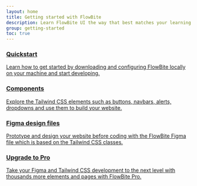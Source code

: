 ```yaml
---
layout: home
title: Getting started with FlowBite
description: Learn FlowBite UI the way that best matches your learning style.
group: getting-started
toc: true
---
```


<div class="lg:grid lg:grid-cols-2 lg:gap-8">
    <a href="#" class="block bg-white hover:bg-gray-100 shadow-md border border-gray-200 rounded-lg mb-6 lg:mb-0">
        <div class="p-6">
            <h3 class="text-gray-900 font-bold text-2xl tracking-tight mb-2">Quickstart</h3>
            <p class="font-normal text-gray-700">Learn how to get started by downloading and configuring FlowBite locally on your machine and start developing.</p>
        </div>
    </a>
    <a href="#" class="block bg-white hover:bg-gray-100 shadow-md border border-gray-200 rounded-lg mb-6 lg:mb-0">
        <div class="p-6">
            <h3 class="text-gray-900 font-bold text-2xl tracking-tight mb-2">Components</h3>
            <p class="font-normal text-gray-700">Explore the Tailwind CSS elements such as buttons, navbars, alerts, dropdowns and use them to build your website.</p>
        </div>
    </a>
    <a href="#" class="block bg-white hover:bg-gray-100 shadow-md border border-gray-200 rounded-lg mb-6 lg:mb-0">
        <div class="p-6">
            <h3 class="text-gray-900 font-bold text-2xl tracking-tight mb-2">Figma design files</h3>
            <p class="font-normal text-gray-700">Prototype and design your website before coding with the FlowBite Figma file which is based on the Tailwind CSS classes.</p>
        </div>
    </a>
    <a href="#" class="block bg-white hover:bg-gray-100 shadow-md border border-gray-200 rounded-lg">
        <div class="p-6">
            <h3 class="text-gray-900 font-bold text-2xl tracking-tight mb-2">Upgrade to Pro</h3>
            <p class="font-normal text-gray-700">Take your Figma and Tailwind CSS development to the next level with thousands more elements and pages with FlowBite Pro.</p>
        </div>
    </a>
</div>
